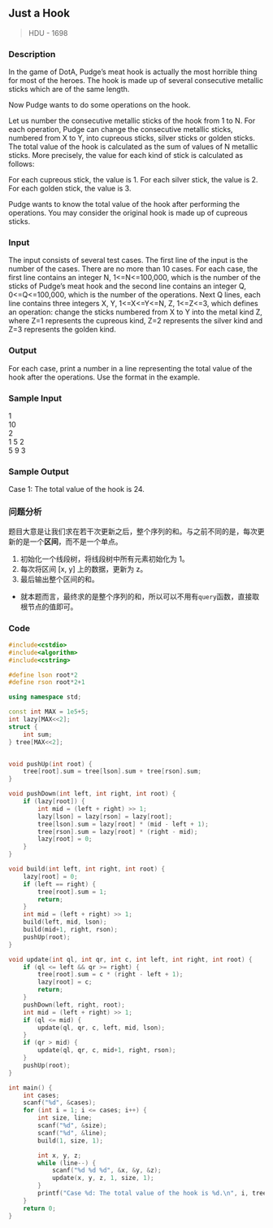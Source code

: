 ## Just a Hook
> HDU - 1698

### Description
In the game of DotA, Pudge’s meat hook is actually the most horrible thing for most of the heroes. The hook is made up of several consecutive metallic sticks which are of the same length. 

Now Pudge wants to do some operations on the hook. 

Let us number the consecutive metallic sticks of the hook from 1 to N. For each operation, Pudge can change the consecutive metallic sticks, numbered from X to Y, into cupreous sticks, silver sticks or golden sticks. 
The total value of the hook is calculated as the sum of values of N metallic sticks. More precisely, the value for each kind of stick is calculated as follows: 

For each cupreous stick, the value is 1. 
For each silver stick, the value is 2. 
For each golden stick, the value is 3. 

Pudge wants to know the total value of the hook after performing the operations. 
You may consider the original hook is made up of cupreous sticks. 

### Input
The input consists of several test cases. The first line of the input is the number of the cases. There are no more than 10 cases. 
For each case, the first line contains an integer N, 1<=N<=100,000, which is the number of the sticks of Pudge’s meat hook and the second line contains an integer Q, 0<=Q<=100,000, which is the number of the operations. 
Next Q lines, each line contains three integers X, Y, 1<=X<=Y<=N, Z, 1<=Z<=3, which defines an operation: change the sticks numbered from X to Y into the metal kind Z, where Z=1 represents the cupreous kind, Z=2 represents the silver kind and Z=3 represents the golden kind. 

### Output
For each case, print a number in a line representing the total value of the hook after the operations. Use the format in the example. 

### Sample Input
1  
10  
2  
1 5 2  
5 9 3  

### Sample Output
Case 1: The total value of the hook is 24. 

### 问题分析
题目大意是让我们求在若干次更新之后，整个序列的和。与之前不同的是，每次更新的是一个**区间**，而不是一个单点。
1. 初始化一个线段树，将线段树中所有元素初始化为 1。
1. 每次将区间 [x, y] 上的数据，更新为 z。
1. 最后输出整个区间的和。
* 就本题而言，最终求的是整个序列的和，所以可以不用有`query`函数，直接取根节点的值即可。

### Code
```cpp
#include<cstdio>
#include<algorithm>
#include<cstring>

#define lson root*2
#define rson root*2+1

using namespace std;

const int MAX = 1e5+5;
int lazy[MAX<<2];
struct {
    int sum;
} tree[MAX<<2];


void pushUp(int root) {
    tree[root].sum = tree[lson].sum + tree[rson].sum;
}

void pushDown(int left, int right, int root) {
    if (lazy[root]) {
        int mid = (left + right) >> 1;
        lazy[lson] = lazy[rson] = lazy[root];
        tree[lson].sum = lazy[root] * (mid - left + 1);
        tree[rson].sum = lazy[root] * (right - mid);
        lazy[root] = 0;
    }
}

void build(int left, int right, int root) {
    lazy[root] = 0;
    if (left == right) {
        tree[root].sum = 1;
        return;
    }
    int mid = (left + right) >> 1;
    build(left, mid, lson);
    build(mid+1, right, rson);
    pushUp(root);
}

void update(int ql, int qr, int c, int left, int right, int root) {
    if (ql <= left && qr >= right) {
        tree[root].sum = c * (right - left + 1);
        lazy[root] = c;
        return;
    }
    pushDown(left, right, root);
    int mid = (left + right) >> 1;
    if (ql <= mid) {
        update(ql, qr, c, left, mid, lson);
    } 
    if (qr > mid) {
        update(ql, qr, c, mid+1, right, rson);
    }
    pushUp(root);
}

int main() {
    int cases;
    scanf("%d", &cases);
    for (int i = 1; i <= cases; i++) {
        int size, line;
        scanf("%d", &size);
        scanf("%d", &line);
        build(1, size, 1);

        int x, y, z;
        while (line--) {
            scanf("%d %d %d", &x, &y, &z);
            update(x, y, z, 1, size, 1);
        }
        printf("Case %d: The total value of the hook is %d.\n", i, tree[1].sum);
    }
    return 0;
}
```
